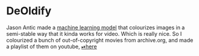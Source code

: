 # DeOldify

Jason Antic made a [machine learning model](https://github.com/jantic/DeOldify)
that colourizes images in a semi-stable way that it kinda works for video. Which
is really nice. So I colourized a bunch of out-of-copyright movies from
archive.org, and made a playlist of them on youtube,
[⏯here](https://www.youtube.com/playlist?list=PLKFr12byR-eSu8F9EIrrvnMv-m4MFi8Uj)
